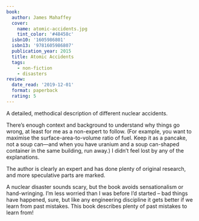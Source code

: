 ```yaml
---
book:
  author: James Mahaffey
  cover:
    name: atomic-accidents.jpg
    tint_color: '#48458c'
  isbn10: '1605986801'
  isbn13: '9781605986807'
  publication_year: 2015
  title: Atomic Accidents
  tags:
    - non-fiction
    - disasters
review:
  date_read: '2019-12-01'
  format: paperback
  rating: 5
---
```


A detailed, methodical description of different nuclear accidents.

There’s enough context and background to understand why things go wrong, at least for me as a non-expert to follow. (For example, you want to maximise the surface-area-to-volume ratio of fuel. Keep it as a pancake, not a soup can—and when you have uranium and a soup can-shaped container in the same building, run away.) I didn’t feel lost by any of the explanations.

The author is clearly an expert and has done plenty of original research, and more speculative parts are marked.

A nuclear disaster sounds scary, but the book avoids sensationalism or hand-wringing. I’m less worried than I was before I’d started – bad things have happened, sure, but like any engineering discipline it gets better if we learn from past mistakes. This book describes plenty of past mistakes to learn from!